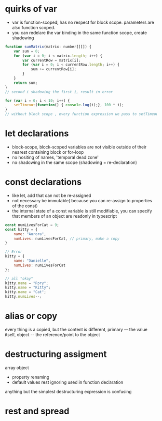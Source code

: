 # quirks of var

- var is function-scoped, has no respect for block scope. parameters are also function scoped.
- you can redelare the var binding in the same function scope, create shadowing 
  
```javascript
function sumMatrix(matrix: number[][]) {
    var sum = 0;
    for (var i = 0; i < matrix.length; i++) {
        var currentRow = matrix[i];
        for (var i = 0; i < currentRow.length; i++) {
            sum += currentRow[i];
        }
    }
    return sum;
}
// second i shadowing the first i, result in error
```

```javascript
for (var i = 0; i < 10; i++) {
    setTimeout(function() { console.log(i);}, 100 * i);
}
// without block scope , every function expression we pass to setTimeout actually refers to the same i from the top scope
```

# let declarations

- block-scope, block-scoped variables are not visible outside of their nearest containing block or for-loop
- no hositing of names, 'temporal dead zone'
- no shadowing in the same scope (shadowing = re-declaration)

# const declarations

- like let, add that can not be re-assigned
- not necessary be immutable( because you can re-assign to properties of the const)
- the internal state of a const variable is still modifiable, you can specify that members of an object are readonly in typescript

```javascript
const numLivesForCat = 9;
const kitty = {
    name: "Aurora",
    numLives: numLivesForCat, // primary, make a copy
}

// Error
kitty = {
    name: "Danielle",
    numLives: numLivesForCat
};

// all "okay"
kitty.name = "Rory";
kitty.name = "Kitty";
kitty.name = "Cat";
kitty.numLives--;
```

# alias or copy

every thing is a copied, but the content is different, primary -- the value itself, object -- the reference/point to the object

# destructuring assigment

array
object
 - property renaming
 - default values
rest
ignoring
used in function declaration

anything but the simplest destructuring expression is confusing  


# rest and spread







